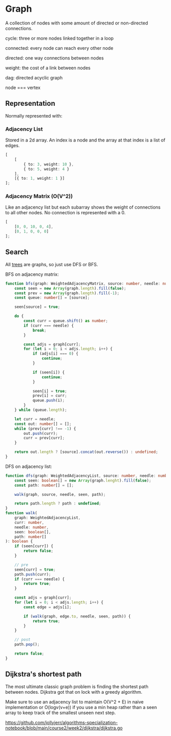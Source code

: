 # Graph

A collection of nodes with some amount of directed or non-directed connections.

cycle: three or more nodes linked together in a loop

connected: every node can reach every other node

directed: one way connections between nodes

weight: the cost of a link between nodes

dag: directed acyclic graph

node === vertex

## Representation

Normally represented with:

### Adjacency List

Stored in a 2d array. An index is a node and the array at that index is a list of edges.

```ts
[
	[
		{ to: 3, weight: 10 },
		{ to: 5, weight: 4 }
	],
	[{ to: 1, weight: 1 }]
];
```

### Adjacency Matrix (O(V^2))

Like an adjacency list but each subarray shows the weight of connections to all other nodes. No
connection is represented with a 0.

```ts
[
	[0, 0, 10, 0, 4],
	[0, 1, 0, 0, 0]
];
```

## Search

All [trees](./trees.md) are graphs, so just use DFS or BFS.

BFS on adjacency matrix:

```ts
function bfs(graph: WeightedAdjacencyMatrix, source: number, needle: number): number[] | undefined {
	const seen = new Array(graph.length).fill(false);
	const prev = new Array(graph.length).fill(-1);
	const queue: number[] = [source];

	seen[source] = true;

	do {
		const curr = queue.shift() as number;
		if (curr === needle) {
			break;
		}

		const adjs = graph[curr];
		for (let i = 0; i < adjs.length; i++) {
			if (adjs[i] === 0) {
				continue;
			}

			if (seen[i]) {
				continue;
			}

			seen[i] = true;
			prev[i] = curr;
			queue.push(i);
		}
	} while (queue.length);

	let curr = needle;
	const out: number[] = [];
	while (prev[curr] !== -1) {
		out.push(curr);
		curr = prev[curr];
	}

	return out.length ? [source].concat(out.reverse()) : undefined;
}
```

DFS on adjacency list:

```ts
function dfs(graph: WeightedAdjacencyList, source: number, needle: number): number[] | undefined {
	const seen: boolean[] = new Array(graph.lenght).fill(false);
	const path: number[] = [];

	walk(graph, source, needle, seen, path);

	return path.length ? path : undefined;
}
function walk(
	graph: WeightedAdjacencyList,
	curr: number,
	needle: number,
	seen: boolean[],
	path: number[]
): boolean {
	if (seen[curr]) {
		return false;
	}

	// pre
	seen[curr] = true;
	path.push(curr);
	if (curr === needle) {
		return true;
	}

	const adjs = graph[curr];
	for (let i = 0; i < adjs.length; i++) {
		const edge = adjs[i];

		if (walk(graph, edge.to, needle, seen, path)) {
			return true;
		}
	}

	// post
	path.pop();

	return false;
}
```

## Dijkstra's shortest path

The most ultimate classic graph problem is finding the shortest path between nodes.
Dijkstra got that on lock with a greedy algorithm.

Make sure to use an adjacency list to maintain O(V^2 + E) in naive implementation or O(logv(v+e))
if you use a min heap rather than a seen array to keep track of the smallest unseen next step.

https://github.com/jollyjerr/algorithms-specialization-notebook/blob/main/course2/week2/dijkstra/dijkstra.go
